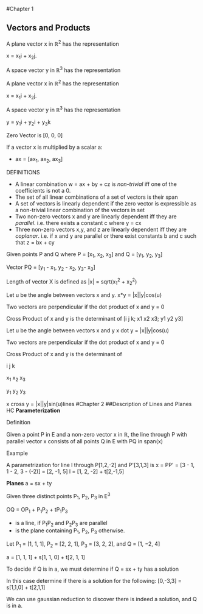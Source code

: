 #Chapter 1
## Vectors and Products


A plane vector x in ℝ<sup>2</sup> has the representation 

x = x<sub>1</sub>i + x<sub>2</sub>j. 

A space vector y in ℝ<sup>3</sup> has the representation

A plane vector x in ℝ<sup>2</sup> has the representation 

x = x<sub>1</sub>i + x<sub>2</sub>j. 

A space vector y in ℝ<sup>3</sup> has the representation

y = y<sub>1</sub>i + y<sub>2</sub>i + y<sub>3</sub>k

Zero Vector is [0, 0, 0]

If a vector x is multiplied by a scalar a: 
* ax = [ax<sub>1</sub>, ax<sub>2</sub>, ax<sub>3</sub>]


DEFINITIONS
* A linear combination w = ax + by + cz is *non-trivial* iff one of the coefficients is not a 0. 
* The set of all linear combinations of a set of vectors is their span
* A set of vectors is linearly dependent if the zero vector is expressible as a non-trivial linear combination of the vectors in set
* Two non-zero vectors x and y are linearly dependent iff they are *parallel*. i.e. there exists a constant c where y = cx
 * Three non-zero vectors x,y, and z are linearly dependent iff they are *coplanar*. i.e. if x and y are parallel or there exist constants b and c such that z = bx + cy

Given points P and Q where P = [x<sub>1</sub>, x<sub>2</sub>, x<sub>3</sub>] and Q = [y<sub>1</sub>, y<sub>2</sub>, y<sub>3</sub>]

Vector PQ = [y<sub>1</sub> - x<sub>1</sub>, y<sub>2</sub> - x<sub>2</sub>, y<sub>3</sub>- x<sub>3</sub>]


Length of vector X is defined as |x| = sqrt(x<sub>1</sub><sup>2</sup> + x<sub>2</sub><sup>2</sup>)


Let u be the angle between vectors x and y. x*y = |x||y|cos(u)

Two vectors are perpendicular if the dot product of x and y = 0

Cross Product of x and y is the determinant of [i j k; x1 x2 x3; y1 y2 y3]

Let u be the angle between vectors x and y  x dot y = |x||y|cos(u)

Two vectors are perpendicular if the dot product of x and y = 0

Cross Product of x and y is the determinant of 

i   j   k

x<sub>1</sub> x<sub>2</sub> x<sub>3</sub> 

y<sub>1</sub> y<sub>2</sub> y<sub>3</sub>

x cross y = |x||y|sin(u)lines
#Chapter 2
##Description of Lines and Planes HC
**Parameterization**

Definition

Given a point P in E and a non-zero vector x in ℝ, the line through P with parallel vector x consists of all points Q in E with PQ in span(x)

Example

A parametrization for line l through P[1,2,-2] and P'[3,1,3] is x = PP' = [3 - 1, 1 - 2, 3 - (-2)] = [2, -1, 5]
l = [1, 2, -2] + t[2,-1,5]

**Planes**
a = sx + ty

Given three distinct points P<sub>1</sub>, P<sub>2</sub>, P<sub>3</sub> in E<sup>3</sup>

OQ = OP<sub>1</sub> + P<sub>1</sub>P<sub>2</sub> + tP<sub>1</sub>P<sub>3</sub>
* is a line, if P<sub>1</sub>P<sub>2</sub> and P<sub>2</sub>P<sub>3</sub> are parallel
* is the plane containing P<sub>1</sub>, P<sub>2</sub>, P<sub>3</sub> otherwise. 

Let P<sub>1</sub> = [1, 1, 1], P<sub>2</sub> = [2, 2, 1], P<sub>3</sub> = [3, 2, 2], and Q = [1, −2, 4]

a = [1, 1, 1] + s[1, 1, 0] + t[2, 1, 1]

To decide if Q is in a, we must determine if Q = sx + ty has a solution

In this case determine if there is a solution for the following:
[0,-3,3] = s[1,1,0] + t[2,1,1]

We can use gaussian reduction to discover there is indeed a solution, and Q is in a. 


